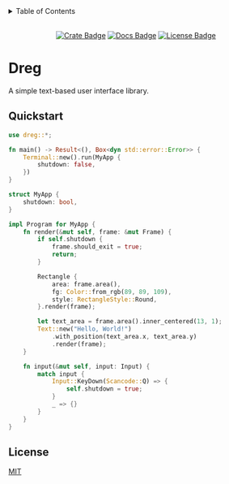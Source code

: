 <details>
<summary>Table of Contents</summary>

- [Dreg](#dreg)
  - [Quickstart](#quickstart)
  - [License](#license)

</details>

<!-- cargo-rdme start -->

<div align="center">

<br>[![Crate Badge]][Crate] [![Docs Badge]][Docs] [![License Badge]](./LICENSE)

</div>

# Dreg

A simple text-based user interface library.

## Quickstart

```rust
use dreg::*;

fn main() -> Result<(), Box<dyn std::error::Error>> {
    Terminal::new().run(MyApp {
        shutdown: false,
    })
}

struct MyApp {
    shutdown: bool,
}

impl Program for MyApp {
    fn render(&mut self, frame: &mut Frame) {
        if self.shutdown {
            frame.should_exit = true;
            return;
        }

        Rectangle {
            area: frame.area(),
            fg: Color::from_rgb(89, 89, 109),
            style: RectangleStyle::Round,
        }.render(frame);

        let text_area = frame.area().inner_centered(13, 1);
        Text::new("Hello, World!")
            .with_position(text_area.x, text_area.y)
            .render(frame);
    }

    fn input(&mut self, input: Input) {
        match input {
            Input::KeyDown(Scancode::Q) => {
                self.shutdown = true;
            }
            _ => {}
        }
    }
}
```

## License

[MIT](./LICENSE)

[Crate]: https://crates.io/crates/dreg
[Crate Badge]: https://img.shields.io/crates/v/dreg?logo=rust&style=flat-square&logoColor=E05D44&color=E05D44
[Docs Badge]: https://img.shields.io/docsrs/dreg?logo=rust&style=flat-square&logoColor=E05D44
[Docs]: https://docs.rs/dreg
[License Badge]: https://img.shields.io/crates/l/dreg?style=flat-square&color=1370D3
